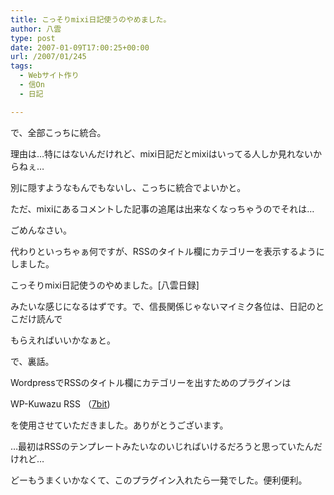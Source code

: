 ```yaml
---
title: こっそりmixi日記使うのやめました。
author: 八雲
type: post
date: 2007-01-09T17:00:25+00:00
url: /2007/01/245
tags:
  - Webサイト作り
  - 信On
  - 日記

---
```

で、全部こっちに統合。

理由は…特にはないんだけれど、mixi日記だとmixiはいってる人しか見れないからねぇ…
  
別に隠すようなもんでもないし、こっちに統合でよいかと。

ただ、mixiにあるコメントした記事の追尾は出来なくなっちゃうのでそれは…
  
ごめんなさい。

代わりといっちゃぁ何ですが、RSSのタイトル欄にカテゴリーを表示するようにしました。
  
こっそりmixi日記使うのやめました。[八雲日録]
  
みたいな感じになるはずです。で、信長関係じゃないマイミク各位は、日記のとこだけ読んで
  
もらえればいいかなぁと。

で、裏話。
  
WordpressでRSSのタイトル欄にカテゴリーを出すためのプラグインは
  
WP-Kuwazu RSS （[7bit][1])
  
を使用させていただきました。ありがとうございます。

…最初はRSSのテンプレートみたいなのいじればいけるだろうと思っていたんだけれど…
  
どーもうまくいかなくて、このプラグイン入れたら一発でした。便利便利。

 [1]: http://nanabit.net/
